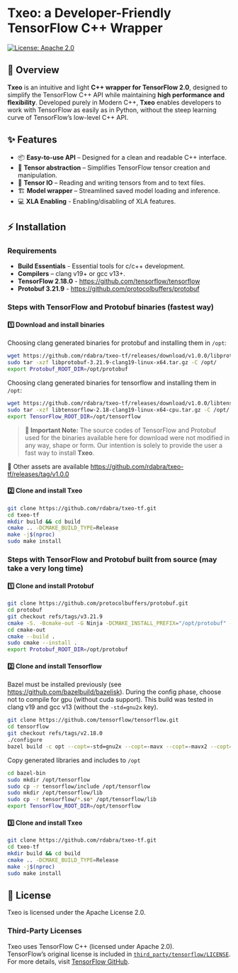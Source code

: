 # Txeo: a Developer-Friendly TensorFlow C++ Wrapper

[![License: Apache 2.0](https://img.shields.io/badge/license-Apache%202.0-blue.svg)](LICENSE)

## 📝 Overview

**Txeo** is an intuitive and light **C++ wrapper for TensorFlow 2.0**, designed to simplify the TensorFlow C++ API while maintaining **high performance and flexibility**. Developed purely in Modern C++, **Txeo** enables developers to work with TensorFlow as easily as in Python, without the steep learning curve of TensorFlow’s low-level C++ API.

## ✨ Features

- 📦 **Easy-to-use API** – Designed for a clean and readable C++ interface.
- 🔧 **Tensor abstraction** – Simplifies TensorFlow tensor creation and manipulation.
- 💾 **Tensor IO** – Reading and writing tensors from and to text files.
- 🏗 **Model wrapper** – Streamlined saved model loading and inference.
- 💻 **XLA Enabling** - Enabling/disabling of XLA features.

## ⚡ Installation

### **Requirements**

- **Build Essentials** - Essential tools for c/c++ development.
- **Compilers** – clang v19+ or gcc v13+.
- **TensorFlow 2.18.0** - <https://github.com/tensorflow/tensorflow>
- **Protobuf 3.21.9** - <https://github.com/protocolbuffers/protobuf>

### **Steps with TensorFlow and Protobuf binaries (fastest way)**

#### **1️⃣ Download and install binaries**

Choosing clang generated binaries for protobuf and installing them in `/opt`:

```sh
wget https://github.com/rdabra/txeo-tf/releases/download/v1.0.0/libprotobuf-3.21.9-clang19-linux-x64.tar.gz
sudo tar -xzf libprotobuf-3.21.9-clang19-linux-x64.tar.gz -C /opt/
export Protobuf_ROOT_DIR=/opt/protobuf
```

Choosing clang generated binaries for tensorflow and installing them in `/opt`:

```sh
wget https://github.com/rdabra/txeo-tf/releases/download/v1.0.0/libtensorflow-2.18-clang19-linux-x64-cpu.tar.gz
sudo tar -xzf libtensorflow-2.18-clang19-linux-x64-cpu.tar.gz -C /opt/
export TensorFlow_ROOT_DIR=/opt/tensorflow
```

> **📌 Important Note:** The source codes of TensorFlow and Protobuf used for the binaries available here for download were not modified in any way, shape or form. Our intention is solely to provide the user a fast way to install **Txeo**.  

📁 Other assets are available <https://github.com/rdabra/txeo-tf/releases/tag/v1.0.0>

#### **2️⃣ Clone and install Txeo**

```sh
git clone https://github.com/rdabra/txeo-tf.git
cd txeo-tf
mkdir build && cd build
cmake .. -DCMAKE_BUILD_TYPE=Release
make -j$(nproc)
sudo make install
```

### **Steps with TensorFlow and Protobuf built from source (may take a very long time)**

#### **1️⃣ Clone and install Protobuf**

```sh
git clone https://github.com/protocolbuffers/protobuf.git
cd protobuf
git checkout refs/tags/v3.21.9
cmake -S. -Bcmake-out -G Ninja -DCMAKE_INSTALL_PREFIX="/opt/protobuf" -Dprotobuf_ABSL_PROVIDER=package -Dprotobuf_BUILD_TESTS=OFF
cd cmake-out
cmake --build .
sudo cmake --install .
export Protobuf_ROOT_DIR=/opt/protobuf 
```

#### **2️⃣ Clone and install Tensorflow**

Bazel must be installed previously (see <https://github.com/bazelbuild/bazelisk>). During the config phase, choose not to compile for gpu (without cuda support). This build was tested in clang v19 and gcc v13 (without the `-std=gnu2x` key).

```sh
git clone https://github.com/tensorflow/tensorflow.git
cd tensorflow
git checkout refs/tags/v2.18.0
./configure
bazel build -c opt --copt=-std=gnu2x --copt=-mavx --copt=-mavx2 --copt=-mfma --copt=-msse4.1 --copt=-msse4.2 //tensorflow:libtensorflow_cc.so //tensorflow:libtensorflow_framework.so //tensorflow:install_headers
```

Copy generated libraries and includes to `/opt`

```sh
cd bazel-bin
sudo mkdir /opt/tensorflow
sudo cp -r tensorflow/include /opt/tensorflow
sudo mkdir /opt/tensorflow/lib
sudo cp -r tensorflow/*.so* /opt/tensorflow/lib
export TensorFlow_ROOT_DIR=/opt/tensorflow 
```

#### **3️⃣ Clone and install Txeo**

```sh
git clone https://github.com/rdabra/txeo-tf.git
cd txeo-tf
mkdir build && cd build
cmake .. -DCMAKE_BUILD_TYPE=Release
make -j$(nproc)
sudo make install
```

## 📜 License

Txeo is licensed under the Apache License 2.0.

### Third-Party Licenses

Txeo uses TensorFlow C++ (licensed under Apache 2.0).  
TensorFlow’s original license is included in [`third_party/tensorflow/LICENSE`](third_party/tensorflow/LICENSE).  
For more details, visit [TensorFlow GitHub](https://github.com/tensorflow/tensorflow).
